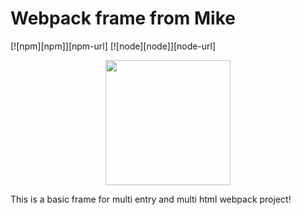 # Webpack frame from Mike
[![npm][npm]][npm-url]
[![node][node]][node-url]

<div align="center">
  <img width="200" height="200" src="https://cdn.worldvectorlogo.com/logos/javascript.svg">
</div>

This is a basic frame for multi entry and multi html webpack project!



